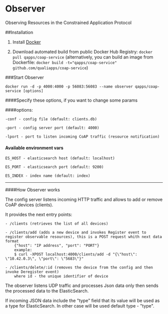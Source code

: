 # Observer

Observing Resources in the Constrained Application Protocol

##Installation

1. Install [Docker](https://www.docker.com)

2. Download automated build from public Docker Hub Registry: `docker pull qapps/coap-service`
(alternatively, you can build an image from Dockerfile: `docker build -t="qapps/coap-service" github.com/qualiapps/coap-service`)

###Start Observer

`docker run -d -p 4000:4000 -p 56083:56083 --name observer qapps/coap-service [options]`


####Specify these options, if you want to change some params

####options:
```
-conf - config file (default: clients.db)

-port - config server port (default: 4000)

-lport - port to listen incoming CoAP traffic (resource notification)
```

#### Available environment vars

```
ES_HOST - elasticsearch host (default: localhost)

ES_PORT - elasticsearch port (default: 9200)

ES_INDEX - index name (default: index)
```
_________________________________________________________________

####How Observer works

The config server listens incoming HTTP traffic and allows to add or remove CoAP devices (clients).

It provides the next entry points:

```
- /clients (retrieves the list of all devices)

- /clients/add (adds a new device and invokes Register event to register observable resources), this is a POST request whith next data format
    {"host": "IP address", "port": "PORT"}
    example: 
	$ curl -XPOST localhost:4000/clients/add -d "{\"host\": \"10.42.0.3\", \"port\": \"5683\"}"
    
- /clients/delete/:id (removes the device from the config and then invoke Deregister event)
    where id - the unique identifier of device
```

The observer listens UDP traffic and processes Json data only then sends the processed data to the ElasticSearch.

If incoming JSON data include the "type" field that its value will be used as a type for ElasticSearch. In other case will be used default type - "type".